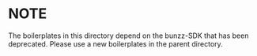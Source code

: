 # NOTE
The boilerplates in this directory depend on the bunzz-SDK that has been deprecated.
Please use a new boilerplates in the parent directory.
